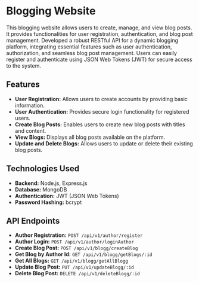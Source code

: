 
# Blogging Website

This blogging website allows users to create, manage, and view blog posts. It provides functionalities for user registration, authentication, and blog post management.
Developed a robust RESTful API for a dynamic blogging platform, integrating essential features such as user authentication, authorization, and seamless blog post management. Users can easily register and authenticate using JSON Web Tokens (JWT) for secure access to the system.

## Features

- **User Registration:** Allows users to create accounts by providing basic information.
- **User Authentication:** Provides secure login functionality for registered users.
- **Create Blog Posts:** Enables users to create new blog posts with titles and content.
- **View Blogs:** Displays all blog posts available on the platform.
- **Update and Delete Blogs:** Allows users to update or delete their existing blog posts.

## Technologies Used

- **Backend:** Node.js, Express.js
- **Database:** MongoDB
- **Authentication:** JWT (JSON Web Tokens)
- **Password Hashing:** bcrypt


## API Endpoints

- **Author Registration:** `POST /api/v1/author/register`
- **Author Login:** `POST /api/v1/author/loginAuthor`
- **Create Blog Post:** `POST /api/v1/blogg/createBlog`
- **Get Blog by Author Id:** `GET /api/v1/blogg/getBlogs/:id`
- **Get All Blogs:** `GET /api/v1/blogg/getAllBlogg`
- **Update Blog Post:** `PUT /api/v1/updateBlogg/:id`
- **Delete Blog Post:** `DELETE /api/v1/deleteBlogg/:id`



